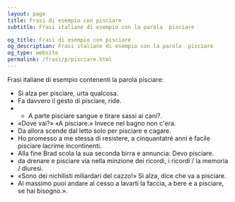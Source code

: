 ```yaml
---
layout: page
title: Frasi di esempio con pisciare 
subtitle: Frasi italiane di esempio con la parola  pisciare

og_title: Frasi di esempio con pisciare 
og_description: Frasi italiane di esempio con la parola  pisciare
og_type: website
permalink: /frasi/p/pisciare.html
---
```


Frasi italiane di esempio contenenti la parola pisciare:


- Si alza per pisciare, urta qualcosa.
- Fa davvero il gesto di pisciare, ride.
- - A parte pisciare sangue e tirare sassi ai cani?.
- «Dove vai?» «A pisciare.» Invece nel bagno non c'era.
- Da allora scende dal letto solo per pisciare e cagare.
- Ho promesso a me stessa di resistere, a cinquantatré anni è facile pisciare lacrime incontinenti.
- Alla fine Brad scola la sua seconda birra e annuncia: Devo pisciare.
- da drenare e pisciare via nella minzione dei ricordi, i ricordi / la memoria / diuresi.
- «Sono dei nichilisti miliardari del cazzo!» Si alza, dice che va a pisciare.
- Al massimo puoi andare al cesso a lavarti la faccia, a bere e a pisciare, se hai bisogno.».
